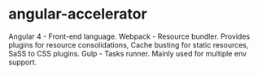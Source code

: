# angular-accelerator
Angular 4 - Front-end language. Webpack - Resource bundler. Provides plugins for resource consolidations, Cache busting for static resources, SaSS to CSS plugins. Gulp - Tasks runner. Mainly used for multiple env support.

